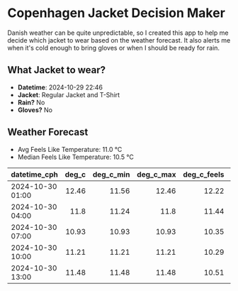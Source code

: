 
# Copenhagen Jacket Decision Maker

Danish weather can be quite unpredictable, so I created this app to help me decide which jacket to wear based on the weather forecast. 
It also alerts me when it's cold enough to bring gloves or when I should be ready for rain.

## What Jacket to wear?

- **Datetime**: 2024-10-29 22:46
- **Jacket**: Regular Jacket and T-Shirt
- **Rain?** No
- **Gloves?** No

## Weather Forecast
- Avg Feels Like Temperature: 11.0 °C
- Median Feels Like Temperature: 10.5 °C

| datetime_cph     |   deg_c |   deg_c_min |   deg_c_max |   deg_c_feels | weather   | wind   | rain   |
|:-----------------|--------:|------------:|------------:|--------------:|:----------|:-------|:-------|
| 2024-10-30 01:00 |   12.46 |       11.56 |       12.46 |         12.22 | Clouds    | Low    | None   |
| 2024-10-30 04:00 |   11.8  |       11.24 |       11.8  |         11.44 | Clouds    | High   | None   |
| 2024-10-30 07:00 |   10.93 |       10.93 |       10.93 |         10.35 | Clouds    | High   | None   |
| 2024-10-30 10:00 |   11.21 |       11.21 |       11.21 |         10.29 | Clouds    | High   | None   |
| 2024-10-30 13:00 |   11.48 |       11.48 |       11.48 |         10.51 | Clouds    | High   | None   |
        